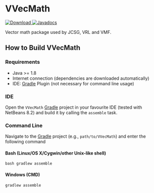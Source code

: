 # VVecMath
[ ![Download](https://api.bintray.com/packages/miho/VVecMath/VVecMath/images/download.svg) ](https://bintray.com/miho/VVecMath/VVecMath/_latestVersion) [![Javadocs](https://www.javadoc.io/badge/eu.mihosoft.vvecmath/vvecmath.svg)](https://www.javadoc.io/doc/eu.mihosoft.vvecmath/vvecmath)

Vector math package used by JCSG, VRL and VMF.

## How to Build VVecMath

### Requirements

- Java >= 1.8
- Internet connection (dependencies are downloaded automatically)
- IDE: [Gradle](http://www.gradle.org/) Plugin (not necessary for command line usage)

### IDE

Open the `VVecMath` [Gradle](http://www.gradle.org/) project in your favourite IDE (tested with NetBeans 8.2) and build it
by calling the `assemble` task.

### Command Line

Navigate to the [Gradle](http://www.gradle.org/) project (e.g., `path/to/VVecMath`) and enter the following command

#### Bash (Linux/OS X/Cygwin/other Unix-like shell)

    bash gradlew assemble
    
#### Windows (CMD)

    gradlew assemble
